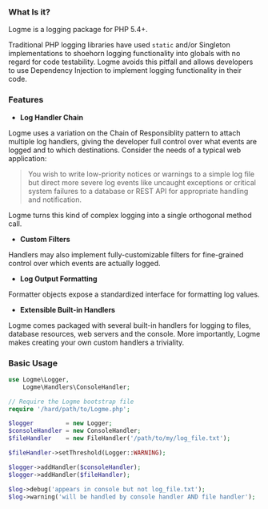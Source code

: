 ### What Is it?

Logme is a logging package for PHP 5.4+.

Traditional PHP logging libraries have used `static` and/or Singleton
implementations to shoehorn logging functionality into globals with
no regard for code testability. Logme avoids this pitfall and allows
developers to use Dependency Injection to implement logging functionality
in their code.

### Features

* **Log Handler Chain**

Logme uses a variation on the Chain of Responsiblity pattern to attach
multiple log handlers, giving the developer full control over what events
are logged and to which destinations. Consider the needs of a typical web
application:

> You wish to write low-priority notices or warnings to a simple log file
but direct more severe log events like uncaught exceptions or critical
system failures to a database or REST API for appropriate handling and
notification.

Logme turns this kind of complex logging into a single orthogonal method
call.

* **Custom Filters**

Handlers may also implement fully-customizable filters for fine-grained
control over which events are actually logged.

* **Log Output Formatting**

Formatter objects expose a standardized interface for formatting log values.

* **Extensible Built-in Handlers**

Logme comes packaged with several built-in handlers for logging to files,
database resources, web servers and the console. More importantly, Logme
makes creating your own custom handlers a triviality.

### Basic Usage

```php
use Logme\Logger,
    Logme\Handlers\ConsoleHandler;

// Require the Logme bootstrap file
require '/hard/path/to/Logme.php';

$logger         = new Logger;
$consoleHandler = new ConsoleHandler;
$fileHandler    = new FileHandler('/path/to/my/log_file.txt');

$fileHandler->setThreshold(Logger::WARNING);

$logger->addHandler($consoleHandler);
$logger->addHandler($fileHandler);

$log->debug('appears in console but not log_file.txt');
$log->warning('will be handled by console handler AND file handler');
```
